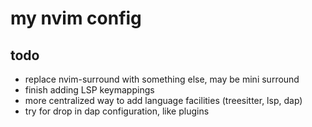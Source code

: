 # my nvim config

## todo

- replace nvim-surround with something else, may be mini surround
- finish adding LSP keymappings
- more centralized way to add language facilities (treesitter, lsp, dap)
- try for drop in dap configuration, like plugins
